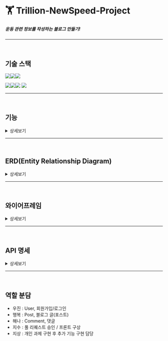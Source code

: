 # 🏋️ Trillion-NewSpeed-Project
##### 운동 관련 정보를 작성하는 블로그 만들기!

****
<br/>

## 기술 스택

<img src="https://img.shields.io/badge/java-007396?style=for-the-badge&logo=OpenJDK&logoColor=white"><img src="https://img.shields.io/badge/spring-6DB33F?style=for-the-badge&logo=spring&logoColor=white"><img src="https://img.shields.io/badge/gradle-02303A?style=for-the-badge&logo=gradle&logoColor=white">
<br>

<img src="https://img.shields.io/badge/IntelliJ IDEA-000000?style=for-the-badge&logo=IntelliJ IDEA&logoColor=white"><img src="https://img.shields.io/badge/github-181717?style=for-the-badge&logo=github&logoColor=white"><img src="https://img.shields.io/badge/git-F05032?style=for-the-badge&logo=git&logoColor=white">
<img src="https://img.shields.io/badge/Slack-4A154B?style=for-the-badge&logo=Slack&logoColor=white">

****
<br/>

## 기능
<details>
<summary>상세보기</summary>

### 구현해야 할 필수 기능
  <details>
  <summary>더보기</summary>

#### 사용자 인증 기능
    * 회원가입 기능
      - 새로운 사용자가 ID와 비밀번호의 형태로 서비스에 가입할 수 있어야 합니다.
      - 이 때, 비밀번호는 안전하게 암호화되어 저장되어야 합니다!
  
    * 로그인 및 로그아웃 기능
      - 사용자는 자신의 계정으로 서비스에 로그인하고 로그아웃할 수 있어야 합니다.

#### 프로필 관리
    * 프로필 수정 기능
      - 이름, 한 줄 소개와 같은 기본적인 정보를 볼 수 있어야 하며 수정할 수 있어야 합니다.
      - 비밀번호 수정 시에는 비밀번호를 한 번 더 입력받는 과정이 필요합니다.

#### 게시물 CRUD 기능
    * 게시물 작성, 조회, 수정, 삭제 기능
      - 게시물 조회를 제외한 나머지 기능들은 전부 인가(Authorization) 개념이 적용되어야 하며 
      이는 JWT와 같은 토큰으로 검증이 되어야 할 것입니다.
      - 예컨대, 내가 작성한 글을 남이 삭제할 수는 없어야 하고 오로지 본인만 삭제할 수 있어야겠죠?
  
    * 게시물 작성, 수정, 삭제 시 새로고침 기능
      - 프론트엔드에서 게시물 작성, 수정 및 삭제를 할 때마다 조회 API를 다시 호출하여 
      자연스럽게 최신의 게시물 내용을 화면에 보여줄 수 있도록 해야 합니다!

#### 뉴스 피드 기능
    * 뉴스 피드 페이지
      - 사용자가 다른 사용자의 게시물을 한 눈에 볼 수 있는 뉴스 피드 페이지가 있어야 합니다.

  </details>




### 추가 구현 기능
  <details>
  <summary>더보기</summary>

#### 댓글 CRUD 기능
    * 댓글 작성, 조회, 수정, 삭제 기능
      - 사용자는 게시물에 댓글을 작성할 수 있고 본인의 댓글은 수정 및 삭제를 할 수 있어야 합니다.
      - 또한, 게시물과 마찬가지로 댓글 조회를 제외한 나머지 기능들은 인가(Authorization)개념이 적용되어야 합니다.
  
    * 댓글 작성, 수정, 삭제 시 새로고침 기능
      - 프론트엔드에서 댓글 작성, 수정 및 삭제를 할 때마다 조회 API를 다시 호출하여 
      자연스럽게 최신의 댓글 목록을 화면에 보여줄 수 있도록 해야 합니다!

#### 좋아요 기능
    * 게시물 및 댓글 좋아요/좋아요 취소 기능
      - 사용자가 게시물이나 댓글에 좋아요를 남기거나 취소할 수 있어야 합니다.
      - 이 때, 본인이 작성한 게시물과 댓글에 좋아요는 남길 수 없도록 해봅니다!

#### 프론트엔드 만들어보기
    * 백엔드에서 제공하는 API를 통해 서버와 통신하는 프론트엔드를 구현합니다.
      - 와이어프레임에 나온 명세를 최대한 구현해보면 금상첨화겠죠?
      - 웹개발 종합반에서 배웠던 부트스트랩을 활용해봐도 좋아요~

#### 이메일 가입 및 인증 기능
    * 이메일 가입 시 이메일 인증 기능을 포함하는 것이 좋습니다.

  </details>




### 명예의 전당 - 슈퍼 개발자(?)로서의 초석을 다져봅시다!(?)
  <details>
  <summary>더보기</summary>

#### 소셜 로그인 기능 구현
    - https://developers.naver.com/docs/login/devguide/devguide.md
    - https://developers.kakao.com/docs/latest/ko/kakaologin/common
      를 참고하여 네이버 로그인, 카카오 로그인을 구현해보자.

#### 프로필에 사진 업로드 기능 구현
    - 프로필 사진을 저장할 때는 반드시 AWS S3를 이용해주세요!

#### 게시물에 멀티미디어 지원 기능 구현
    - 게시물 본문에 사진이나 영상 등의 미디어를 포함할 수 있다면 금상첨화겠죠?
    - 또한, 게시물 수정시에도 첨부된 미디어가 수정될 수 있으면 좋습니다.

#### 팔로우 기능 구현
    - 특정 사용자를 팔로우/언팔로우를 할 수 있으면 너무 좋습니다.
    - 팔로우 기능이 구현되었다면 뉴스 피드에 팔로우하는 사용자의 게시물을 볼 수 있어야 하겠죠?

#### HTTP를 HTTPS로 업그레이드 하기
    - HTTPS를 적용하여 보안이 강화된 웹 페이지를 제공해보도록 합니다!

  </details>
</details>

****
<br/>

## ERD(Entity Relationship Diagram)
<details>
<summary>상세보기</summary>

#### 첫 ERD
![1](https://github.com/JisooPyo/Trillion-NewSpeed-Project/assets/131599243/17b95e97-cf47-4def-8303-386028f69df4)

<br/><br/>

#### 수정된 ERD_1(댓글 좋아요 Entity 추가)
![2](https://github.com/JisooPyo/Trillion-NewSpeed-Project/assets/131599243/9236e49c-a7fb-4898-8e8c-023c6d1b9b48)

<br/><br/>

#### 수정된 ERD_2(포스트 좋아요 Entity 추가)
![3](https://github.com/JisooPyo/Trillion-NewSpeed-Project/assets/131599243/02ca21b3-a131-4788-a2f6-cd4b424b0324)

<br/><br/>

#### 수정된 ERD_3(회원가입 인증정보 Entity 추가)
![3](https://github.com/JisooPyo/Trillion-NewSpeed-Project/assets/131599243/02ca21b3-a131-4788-a2f6-cd4b424b0324)

<br/><br/>
<br/>
<br/>
</details>

****
<br/>

## 와이어프레임
<details>
<summary>상세보기</summary>

#### 회원가입 화면 / 로그인 화면
  <img src="https://github.com/JisooPyo/Trillion-NewSpeed-Project/assets/131599243/bdcd7ece-253a-4c21-8cd3-f37fd8a8d9ec" alt="01회원가입" width="49%" height="49%"> <img src="https://github.com/JisooPyo/Trillion-NewSpeed-Project/assets/131599243/b268bf59-dccc-4fea-ad5a-da6da2fa5f53" alt="02로그인" width="49%" height="49%">

  <br/>

#### 프로필 페이지(수정, 저장, 자기가 쓴 글 목록 조회 가능) / 뉴스피드 화면(홈 화면) - 전체 글 조회 가능
  <img src="https://github.com/JisooPyo/Trillion-NewSpeed-Project/assets/131599243/5d764c3a-b067-46f1-b3b6-01bf486921f8" alt="03프로필" width="49%" height="49%"> <img src="https://github.com/JisooPyo/Trillion-NewSpeed-Project/assets/131599243/49c9eafb-8f60-4d33-b30e-b40fa9e74cb6" alt="04뉴스피드홈" width="49%" height="49%">

  <br/>

#### 포스트 글 조회화면 / 포스트 글 작성화면
  <img src="https://github.com/JisooPyo/Trillion-NewSpeed-Project/assets/131599243/fb83e084-1410-49ad-a3b7-e006134e3d57" alt="05포스트조회" width="49%" height="49%"> <img src="https://github.com/JisooPyo/Trillion-NewSpeed-Project/assets/131599243/a95744a5-e936-494b-b0f9-146b81d66c70" alt="06포스트작성" width="49%" height="49%">

  <br/>

#### 포스트 글 수정화면
  <img src="https://github.com/JisooPyo/Trillion-NewSpeed-Project/assets/131599243/39aa2b73-28a0-4530-ad65-90c95b2cabab" alt="07포스트수정" width="49%" height="49%"> 

<br/><br/>
<br/>
<br/>

</details>

****
<br/>

## API 명세
<details>
<summary>상세보기</summary>

### User
  <img width="669" alt="api0" src="https://github.com/JisooPyo/Trillion-NewSpeed-Project/assets/131599243/0968c3cf-78d2-4a37-be68-3bbbb727c015">

  <br>

### Post
  <img width="750" alt="api1" src="https://github.com/JisooPyo/Trillion-NewSpeed-Project/assets/131599243/de1fc7b3-9375-4b0d-8755-5e97143472ea">

  <br>

### Comment
  <img width="809" alt="api2" src="https://github.com/JisooPyo/Trillion-NewSpeed-Project/assets/131599243/6b66a3a6-e942-4eab-9f24-0831db40b3d7">
  <img width="809" alt="api3" src="https://github.com/JisooPyo/Trillion-NewSpeed-Project/assets/131599243/c3e30078-b83d-4e30-9c84-697f2b2663a7">

<br/><br/>
<br/>
<br/>

</details>

****
<br/>

## 역할 분담
- 우진 : User, 회원가입/로그인
- 행복 : Post, 블로그 글(포스트)
- 해나 : Comment, 댓글
- 지수 : 풀 리퀘스트 승인 / 프론트 구상
- 지상 : 개인 과제 구현 후 추가 기능 구현 담당
